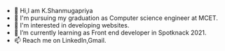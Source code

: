  - 👋 Hi,l am K.Shanmugapriya
 - 👀 I'm pursuing my graduation as Computer science engineer at MCET.
 - 🤗 I'm interested in developing websites.
 - 🌱 I’m currently learning as Front end developer in Spotknack 2021.
 - 📫 Reach me on LinkedIn,Gmail.


